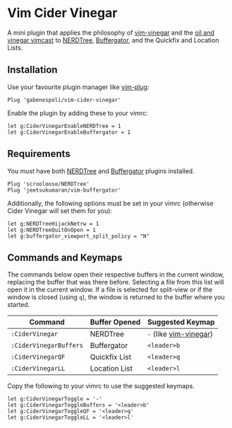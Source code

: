 # Vim Cider Vinegar

A mini plugin that applies the philosophy of [vim-vinegar](https://github.com/tpope/vim-vinegar) and the [oil and vinegar vimcast](http://vimcasts.org/blog/2013/01/oil-and-vinegar-split-windows-and-project-drawer/) to [NERDTree](https://github.com/scrooloose/nerdtree), [Buffergator](https://github.com/jeetsukumaran/vim-buffergator), and the Quickfix and Location Lists.

## Installation

Use your favourite plugin manager like [vim-plug](https://github.com/junegunn/vim-plug):

```vim
Plug 'gabenespoli/vim-cider-vinegar'
```

Enable the plugin by adding these to your vimrc:

```vim
let g:CiderVinegarEnableNERDTree = 1
let g:CiderVinegarEnableBuffergator = 1
```

## Requirements

You must have both [NERDTree](https://github.com/scrooloose/nerdtree) and [Buffergator](https://github.com/jeetsukumaran/vim-buffergator) plugins installed. 

```vim
Plug 'scrooloose/NERDTree'
Plug 'jeetsukumaran/vim-buffergator'
```

Additionally, the following options must be set in your vimrc (otherwise Cider Vinegar will set them for you):

```vim
let g:NERDTreeHijackNetrw = 1
let g:NERDTreeQuitOnOpen = 1
let g:buffergator_viewport_split_policy = "N"
```

## Commands and Keymaps

The commands below open their respective buffers in the current window, replacing the buffer that was there before. Selecting a file from this list will open it in the current window. If a file is selected for split-view or if the window is closed (using `q`), the window is returned to the buffer where you started.

| Command                | Buffer Opened | Suggested Keymap                                               |
| ---------------------- | ------------- | -------------------------------------------------------------- |
| `:CiderVinegar`        | NERDTree      | `-` (like [vim-vinegar](https://github.com/tpope/vim-vinegar)) |
| `:CiderVinegarBuffers` | Buffergator   | `<leader>b`                                                    |
| `:CiderVinegarQF`      | Quickfix List | `<leader>q`                                                    |
| `:CiderVinegarLL`      | Location List | `<leader>l`                                                    |

Copy the following to your vimrc to use the suggested keymaps.

```vim
let g:CiderVinegarToggle = '-'
let g:CiderVinegarToggleBuffers = '<leader>b'
let g:CiderVinegarToggleQF = '<leader>q'
let g:CiderVinegarToggleLL = '<leader>l'
```
